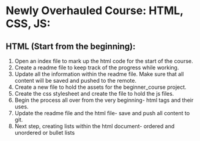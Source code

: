 # Newly Overhauled Course: HTML, CSS, JS:

## HTML (Start from the beginning):

1. Open an index file to mark up the html code for the start of the course.
2. Create a readme file to keep track of the progress while working.
3. Update all the information within the readme file. Make sure that all content will be saved and pushed to the remote.
4. Create a new file to hold the assets for the beginner_course project.
5. Create the css stylesheet and create the file to hold the js files. 
6. Begin the process all over from the very beginning- html tags and their uses.
7. Update the readme file and the html file- save and push all content to git.
8. Next step, creating lists within the html document- ordered and unordered or bullet lists
